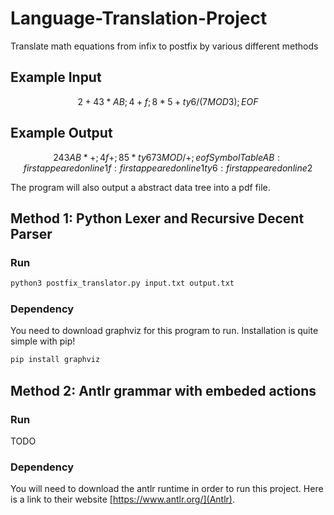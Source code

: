 # Language-Translation-Project
Translate math equations from infix to postfix by various different methods

## Example Input

```math
2 + 43 * AB;  4 + f;
8 * 5 + ty6 / (7 MOD
3); EOF
```

## Example Output

```math
2 43 AB * + ;
4 f + ;
8 5 * ty6 7 3 MOD / + ;
eof
Symbol Table
AB : first appeared on line 1
f : first appeared on line 1
ty6 : first appeared on line 2
```

The program will also output a abstract data tree into a pdf file.

## Method 1: Python Lexer and Recursive Decent Parser

### Run

```bash
python3 postfix_translator.py input.txt output.txt
```

### Dependency

You need to download graphviz for this program to run. Installation is quite simple with pip!

```bash
pip install graphviz
```

## Method 2: Antlr grammar with embeded actions

### Run

TODO

### Dependency

You will need to download the antlr runtime in order to run this project. Here is a link to their website [https://www.antlr.org/](Antlr).